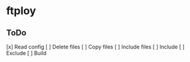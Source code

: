# ftploy

## ToDo
[x] Read config
[ ] Delete files
[ ] Copy files
[ ] Include files
[ ] Include
[ ] Exclude
[ ] Build
